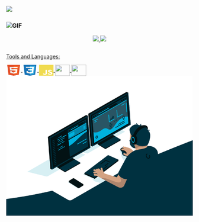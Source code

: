 ![](https://visitor-badge.glitch.me/badge?page_id=victorzuri.victorzuri)
### <img align="center" alt="GIF" src="https://github.com/victorzuri/victorzuri/blob/main/Welcome.gif">

<div align="center">
  <a href="https://github.com/victorzuri">
  <img height="180em" src="https://github-readme-stats.vercel.app/api?username=victorzuri&show_icons=true&theme=prussian&include_all_commits=true&count_private=true"/>
  <img height="180em" src="https://github-readme-stats.vercel.app/api/top-langs/?username=rafaballerini&layout=compact&langs_count=7&theme=prussian"/>
</div>

##

<div>
<p>Tools and Languages:</p>
  <img align="center" alt="Rafa-HTML" height="30" width="40" src="https://raw.githubusercontent.com/devicons/devicon/master/icons/html5/html5-original.svg">
  <img align="center" alt="Rafa-CSS" height="30" width="40" src="https://raw.githubusercontent.com/devicons/devicon/master/icons/css3/css3-original.svg">
  <img align="center" alt="Rafa-Js" height="30" width="40" src="https://raw.githubusercontent.com/devicons/devicon/master/icons/javascript/javascript-plain.svg">
  <img align="center"  height="30" width="40" src="https://cdn.jsdelivr.net/gh/devicons/devicon/icons/arduino/arduino-original.svg">
  <img align="center"  height="30" width="40" src="https://cdn.jsdelivr.net/gh/devicons/devicon/icons/docker/docker-original.svg">
  <img align="center" alt="GIF" src="https://github.com/victorzuri/victorzuri/blob/main/code.gif">
</div>
  
